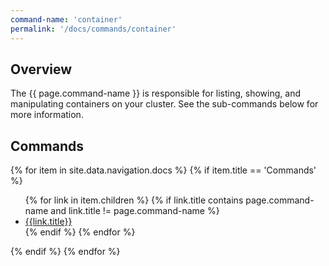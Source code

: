 ```yaml
---
command-name: 'container'
permalink: '/docs/commands/container'
---
```


<h2> Overview </h2>

<p>
The {{ page.command-name }} is responsible for listing, showing, and manipulating containers on your cluster. See the sub-commands below for more information.
</p>

<h2> Commands </h2>

<p>
{% for item in site.data.navigation.docs %}
    {% if item.title == 'Commands' %}
        <ul>
        {% for link in item.children %}
            {% if link.title contains page.command-name and link.title != page.command-name %}
                <li><a href="{{site.baseurl}}{{link.url}}">{{link.title}}</a></li>
            {% endif %}
        {% endfor %}
        </ul>
    {% endif %}
{% endfor %}
</p>
